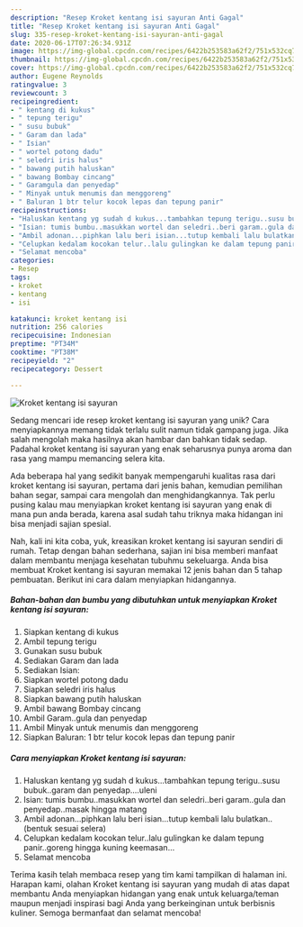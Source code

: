 ```yaml
---
description: "Resep Kroket kentang isi sayuran Anti Gagal"
title: "Resep Kroket kentang isi sayuran Anti Gagal"
slug: 335-resep-kroket-kentang-isi-sayuran-anti-gagal
date: 2020-06-17T07:26:34.931Z
image: https://img-global.cpcdn.com/recipes/6422b253583a62f2/751x532cq70/kroket-kentang-isi-sayuran-foto-resep-utama.jpg
thumbnail: https://img-global.cpcdn.com/recipes/6422b253583a62f2/751x532cq70/kroket-kentang-isi-sayuran-foto-resep-utama.jpg
cover: https://img-global.cpcdn.com/recipes/6422b253583a62f2/751x532cq70/kroket-kentang-isi-sayuran-foto-resep-utama.jpg
author: Eugene Reynolds
ratingvalue: 3
reviewcount: 3
recipeingredient:
- " kentang di kukus"
- " tepung terigu"
- " susu bubuk"
- " Garam dan lada"
- " Isian"
- " wortel potong dadu"
- " seledri iris halus"
- " bawang putih haluskan"
- " bawang Bombay cincang"
- " Garamgula dan penyedap"
- " Minyak untuk menumis dan menggoreng"
- " Baluran 1 btr telur kocok lepas dan tepung panir"
recipeinstructions:
- "Haluskan kentang yg sudah d kukus...tambahkan tepung terigu..susu bubuk..garam dan penyedap....uleni"
- "Isian: tumis bumbu..masukkan wortel dan seledri..beri garam..gula dan penyedap..masak hingga matang"
- "Ambil adonan...piphkan lalu beri isian...tutup kembali lalu bulatkan..(bentuk sesuai selera)"
- "Celupkan kedalam kocokan telur..lalu gulingkan ke dalam tepung panir..goreng hingga kuning keemasan..."
- "Selamat mencoba"
categories:
- Resep
tags:
- kroket
- kentang
- isi

katakunci: kroket kentang isi 
nutrition: 256 calories
recipecuisine: Indonesian
preptime: "PT34M"
cooktime: "PT38M"
recipeyield: "2"
recipecategory: Dessert

---
```



![Kroket kentang isi sayuran](https://img-global.cpcdn.com/recipes/6422b253583a62f2/751x532cq70/kroket-kentang-isi-sayuran-foto-resep-utama.jpg)

Sedang mencari ide resep kroket kentang isi sayuran yang unik? Cara menyiapkannya memang tidak terlalu sulit namun tidak gampang juga. Jika salah mengolah maka hasilnya akan hambar dan bahkan tidak sedap. Padahal kroket kentang isi sayuran yang enak seharusnya punya aroma dan rasa yang mampu memancing selera kita.

Ada beberapa hal yang sedikit banyak mempengaruhi kualitas rasa dari kroket kentang isi sayuran, pertama dari jenis bahan, kemudian pemilihan bahan segar, sampai cara mengolah dan menghidangkannya. Tak perlu pusing kalau mau menyiapkan kroket kentang isi sayuran yang enak di mana pun anda berada, karena asal sudah tahu triknya maka hidangan ini bisa menjadi sajian spesial.




Nah, kali ini kita coba, yuk, kreasikan kroket kentang isi sayuran sendiri di rumah. Tetap dengan bahan sederhana, sajian ini bisa memberi manfaat dalam membantu menjaga kesehatan tubuhmu sekeluarga. Anda bisa membuat Kroket kentang isi sayuran memakai 12 jenis bahan dan 5 tahap pembuatan. Berikut ini cara dalam menyiapkan hidangannya.

<!--inarticleads1-->

##### Bahan-bahan dan bumbu yang dibutuhkan untuk menyiapkan Kroket kentang isi sayuran:

1. Siapkan  kentang di kukus
1. Ambil  tepung terigu
1. Gunakan  susu bubuk
1. Sediakan  Garam dan lada
1. Sediakan  Isian:
1. Siapkan  wortel potong dadu
1. Siapkan  seledri iris halus
1. Siapkan  bawang putih haluskan
1. Ambil  bawang Bombay cincang
1. Ambil  Garam..gula dan penyedap
1. Ambil  Minyak untuk menumis dan menggoreng
1. Siapkan  Baluran: 1 btr telur kocok lepas dan tepung panir




<!--inarticleads2-->

##### Cara menyiapkan Kroket kentang isi sayuran:

1. Haluskan kentang yg sudah d kukus...tambahkan tepung terigu..susu bubuk..garam dan penyedap....uleni
1. Isian: tumis bumbu..masukkan wortel dan seledri..beri garam..gula dan penyedap..masak hingga matang
1. Ambil adonan...piphkan lalu beri isian...tutup kembali lalu bulatkan..(bentuk sesuai selera)
1. Celupkan kedalam kocokan telur..lalu gulingkan ke dalam tepung panir..goreng hingga kuning keemasan...
1. Selamat mencoba




Terima kasih telah membaca resep yang tim kami tampilkan di halaman ini. Harapan kami, olahan Kroket kentang isi sayuran yang mudah di atas dapat membantu Anda menyiapkan hidangan yang enak untuk keluarga/teman maupun menjadi inspirasi bagi Anda yang berkeinginan untuk berbisnis kuliner. Semoga bermanfaat dan selamat mencoba!
